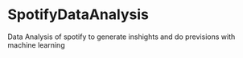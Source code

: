 # SpotifyDataAnalysis
Data Analysis of spotify to generate inshights and do previsions with machine learning
